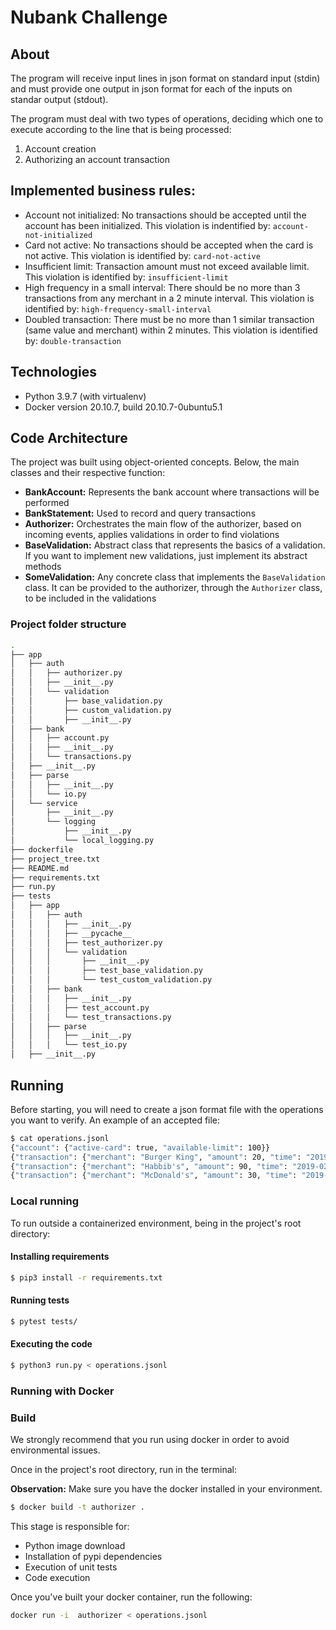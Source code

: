 # Nubank Challenge

## About

The program will receive input lines in json format on standard input (stdin) and must provide
one output in json format for each of the inputs on standar output (stdout).

The program must deal with two types of operations, deciding which one to execute according to the line
that is being processed:

1. Account creation
2. Authorizing an account transaction

## Implemented business rules:

* Account not initialized: No transactions should be accepted until the account has been initialized. This violation is indentified by: `account-not-initialized`
* Card not active: No transactions should be accepted when the card is not active. This violation is identified by: `card-not-active`
* Insufficient limit: Transaction amount must not exceed available limit. This violation is identified by: `insufficient-limit`
* High frequency in a small interval: There should be no more than 3 transactions from any merchant in a 2 minute interval. This violation is identified by: `high-frequency-small-interval`
* Doubled transaction: There must be no more than 1 similar transaction (same value and merchant) within 2 minutes. This violation is identified by: `double-transaction`


## Technologies

* Python 3.9.7 (with virtualenv)
* Docker version 20.10.7, build 20.10.7-0ubuntu5.1

## Code Architecture

The project was built using object-oriented concepts. Below, the main classes and their respective function: 

* **BankAccount:** Represents the bank account where transactions will be performed
* **BankStatement:** Used to record and query transactions
* **Authorizer:** Orchestrates the main flow of the authorizer, based on incoming events, applies validations in order to find violations
* **BaseValidation:** Abstract class that represents the basics of a validation. If you want to implement new validations, just implement its abstract methods
* **SomeValidation:** Any concrete class that implements the `BaseValidation` class. It can be provided to the authorizer, through the `Authorizer` class, to be included in the validations

### Project folder structure
 ```bash
.
├── app
│   ├── auth
│   │   ├── authorizer.py
│   │   ├── __init__.py
│   │   └── validation
│   │       ├── base_validation.py
│   │       ├── custom_validation.py
│   │       ├── __init__.py
│   ├── bank
│   │   ├── account.py
│   │   ├── __init__.py
│   │   └── transactions.py
│   ├── __init__.py
│   ├── parse
│   │   ├── __init__.py
│   │   └── io.py
│   └── service
│       ├── __init__.py
│       └── logging
│           ├── __init__.py
│           └── local_logging.py
├── dockerfile
├── project_tree.txt
├── README.md
├── requirements.txt
├── run.py
├── tests
│   ├── app
│   │   ├── auth
│   │   │   ├── __init__.py
│   │   │   ├── __pycache__
│   │   │   ├── test_authorizer.py
│   │   │   └── validation
│   │   │       ├── __init__.py
│   │   │       ├── test_base_validation.py
│   │   │       └── test_custom_validation.py
│   │   ├── bank
│   │   │   ├── __init__.py
│   │   │   ├── test_account.py
│   │   │   └── test_transactions.py
│   │   ├── parse
│   │   │   ├── __init__.py
│   │   │   └── test_io.py
│   ├── __init__.py
```

## Running

Before starting, you will need to create a json format file with the operations you want to verify. An example of an accepted file:

```bash
$ cat operations.jsonl
{"account": {"active-card": true, "available-limit": 100}}
{"transaction": {"merchant": "Burger King", "amount": 20, "time": "2019-02-13T10:00:00.000Z"}}
{"transaction": {"merchant": "Habbib's", "amount": 90, "time": "2019-02-13T11:00:00.000Z"}}
{"transaction": {"merchant": "McDonald's", "amount": 30, "time": "2019-02-13T12:00:00.000Z"}}
```

### Local running
To run outside a containerized environment, being in the project's root directory:

#### Installing requirements
```bash
$ pip3 install -r requirements.txt
```

#### Running tests
```bash
$ pytest tests/
```

#### Executing the code
```bash
$ python3 run.py < operations.jsonl
```

### Running with Docker

### Build

We strongly recommend that you run using docker in order to avoid environmental issues.

Once in the project's root directory, run in the terminal:

**Observation:** Make sure you have the docker installed in your environment.

```bash
$ docker build -t authorizer .
```

This stage is responsible for:

* Python image download
* Installation of pypi dependencies
* Execution of unit tests
* Code execution

Once you've built your docker container, run the following:

```bash
docker run -i  authorizer < operations.jsonl
```
